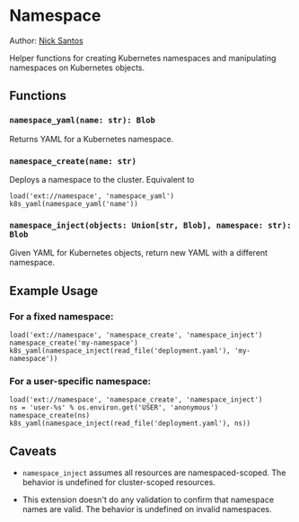 # Namespace

Author: [Nick Santos](https://github.com/nicks)

Helper functions for creating Kubernetes namespaces and manipulating
namespaces on Kubernetes objects.

## Functions

### `namespace_yaml(name: str): Blob`

Returns YAML for a Kubernetes namespace.

### `namespace_create(name: str)`

Deploys a namespace to the cluster. Equivalent to

```
load('ext://namespace', 'namespace_yaml')
k8s_yaml(namespace_yaml('name'))
```

### `namespace_inject(objects: Union[str, Blob], namespace: str): Blob`

Given YAML for Kubernetes objects, return new YAML with a different namespace.

## Example Usage

### For a fixed namespace:

```
load('ext://namespace', 'namespace_create', 'namespace_inject')
namespace_create('my-namespace')
k8s_yaml(namespace_inject(read_file('deployment.yaml'), 'my-namespace'))
```

### For a user-specific namespace:

```
load('ext://namespace', 'namespace_create', 'namespace_inject')
ns = 'user-%s' % os.environ.get('USER', 'anonymous')
namespace_create(ns)
k8s_yaml(namespace_inject(read_file('deployment.yaml'), ns))
```

## Caveats

- `namespace_inject` assumes all resources are namespaced-scoped.
  The behavior is undefined for cluster-scoped resources.

- This extension doesn't do any validation to confirm that namespace names are valid.
  The behavior is undefined on invalid namespaces.
